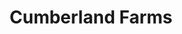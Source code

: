 ---
title: "Cumberland Farms"
url: /schenectady/cumberland-farms-crane-street/
shop: convenience
---